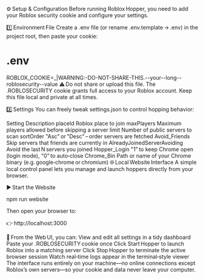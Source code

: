 ⚙️ Setup & Configuration
Before running Roblox Hopper, you need to add your Roblox security cookie and configure your settings.

1️⃣ Environment File
Create a .env file (or rename .env.template → .env) in the project root, then paste your cookie:

# .env
ROBLOX_COOKIE=_|WARNING:-DO-NOT-SHARE-THIS.--your--long--roblosecurity--value
⚠️ Do not share or upload this file.
The .ROBLOSECURITY cookie grants full access to your Roblox account.
Keep this file local and private at all times.

2️⃣ Settings
You can freely tweak settings.json to control hopping behavior:

Setting	Description
placeId	Roblox place to join
maxPlayers	Maximum players allowed before skipping a server
limit	Number of public servers to scan
sortOrder	"Asc" or "Desc" – order servers are fetched
Avoid_Friends	Skip servers that friends are currently in
AlreadyJoinedServerAvoiding	Avoid the last N servers you joined
Hopper_Login	"1" to keep Chrome open (login mode), "0" to auto‑close
Chrome_Bin	Path or name of your Chrome binary (e.g. google‑chrome or chromium)
🌐 Local Website Interface
A simple local control panel lets you manage and launch hoppers directly from your browser.

▶️ Start the Website

npm run website

Then open your browser to:

👉 http://localhost:3000

🧭 From the Web UI, you can:
View and edit all settings in a tidy dashboard
Paste your .ROBLOSECURITY cookie once
Click Start Hopper to launch Roblox into a matching server
Click Stop Hopper to terminate the active browser session
Watch real‑time logs appear in the terminal‑style viewer
The interface runs entirely on your machine—no online connections except Roblox’s own servers—so your cookie and data never leave your computer.
